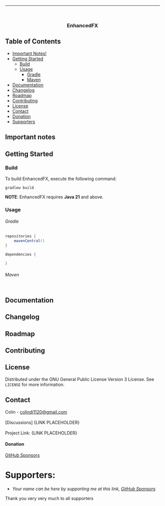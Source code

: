 <!--@formatter:off-->

---

<!-- PROJECT LOGO -->
<br />
<h3 align="center">EnhancedFX</h3>

<!-- TABLE OF CONTENTS -->

## Table of Contents

* [Important Notes!](#important-notes)
* [Getting Started](#getting-started)
    * [Build](#build)
    * [Usage](#usage)
        * [Gradle](#gradle)
        * [Maven](#maven)
* [Documentation](#documentation)
* [Changelog](#changelog)
* [Roadmap](#roadmap)
* [Contributing](#contributing)
* [License](#license)
* [Contact](#contact)
* [Donation](#donation)
* [Supporters](#supporters)

<!-- IMPORTANT NOTES -->

## Important notes

<!-- ABOUT THE PROJECT -->

<!-- GETTING STARTED -->

## Getting Started

### Build

To build EnhancedFX, execute the following command:

    gradlew build

**NOTE**: EnhancedFX requires **Java 21** and above.

### Usage

###### Gradle

```groovy
repositories {
    mavenCentral()
}

dependencies {
    
}
```

###### Maven

```xml

```

<!-- DOCUMENTATION -->

## Documentation

<!-- CHANGELOG -->

## Changelog

<!-- ROADMAP -->

## Roadmap


<!-- CONTRIBUTING -->

 ## Contributing

<!-- LICENSE -->

## License

Distributed under the GNU General Public License Version 3 License. See `LICENSE` for more information.

<!-- CONTACT -->

## Contact

Colin - colindj1120@gmail.com
<br></br>
[Discussions] {LINK PLACEHOLDER}
<br></br>
Project Link: {LINK PLACEHOLDER}

<!-- DONATION -->

#### Donation

[GitHub Sponsors](https://github.com/sponsors/colindj1120)
<!-- SUPPORTERS -->

# Supporters:
- *Your name can be here by supporting me at this link, [GitHub Sponsors](https://github.com/sponsors/colindj1120)*

Thank you very very much to all supporters
